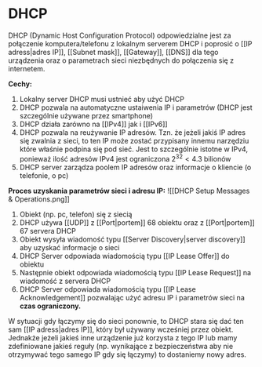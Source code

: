 # DHCP
DHCP (Dynamic Host Configuration Protocol) odpowiedzialne jest za połączenie komputera/telefonu z lokalnym serverem DHCP i poprosić o [[IP adress|adres IP]], [[Subnet mask]], [[Gateway]], [[DNS]] dla tego urządzenia oraz o parametrach sieci niezbędnych do połączenia się z internetem.

**Cechy:**
1. Lokalny server DHCP musi ustnieć aby użyć DHCP
2. DHCP pozwala na automatyczne ustaiwenia IP i parametrów (DHCP jest szczególnie używane przez smartphone)
3. DHCP działa zarówno na [[IPv4]] jak i [[IPv6]]
4. DHCP pozwala na reużywanie IP adresów. Tzn. że jeżeli jakiś IP adres się zwalnia z sieci, to ten IP może zostać przypisany innemu narzędziu które właśnie podpina się pod sieć. Jest to szczególnie istotne w IPv4, ponieważ ilość adresów IPv4 jest ograniczona $2^{32} < 4.3 \text{ bilionów}$
5. DHCP server zarządza poolem IP adresów oraz informacje o kliencie (o telefonie, o pc)


**Proces uzyskania parametrów sieci i adresu IP:**
![[DHCP Setup Messages & Operations.png]]
1. Obiekt (np. pc, telefon) się z siecią
2. DHCP używa [[UDP]] z [[Port|portem]] 68 obiektu oraz z [[Port|portem]] 67 servera DHCP 
3. Obiekt wysyła wiadomość typu [[Server Discovery|server discovery]] aby uzyskać informacje o sieci
4. DHCP Server odpowiada wiadomością typu [[IP Lease Offer]] do obiektu
5. Następnie obiekt odpowiada wiadomością typu [[IP Lease Request]] na wiadomość z servera DHCP
6. DHCP Server odpowiada wiadomością typu [[IP Lease Acknowledgement]] pozwalając użyć adresu IP i parametrów sieci na **czas ograniczony.**

W sytuacji gdy łączymy się do sieci ponownie, to DHCP stara się dać ten sam [[IP adress|adres IP]], który był używany wcześniej przez obiekt. Jednakże jeżeli jakieś inne urządzenie już korzysta z tego IP lub mamy zdefiniowane jakieś reguły (np. wynikające z bezpieczeństwa aby nie otrzymywać tego samego IP gdy się łączymy) to dostaniemy nowy adres.


